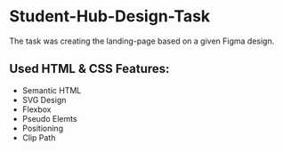 # Student-Hub-Design-Task

The task was creating the landing-page based on a given Figma design.

## Used HTML & CSS Features:

- Semantic HTML
- SVG Design
- Flexbox
- Pseudo Elemts
- Positioning
- Clip Path
